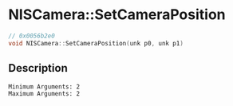 # NISCamera::SetCameraPosition
```c
// 0x0056b2e0
void NISCamera::SetCameraPosition(unk p0, unk p1)
```
## Description
```
Minimum Arguments: 2
Maximum Arguments: 2
```
